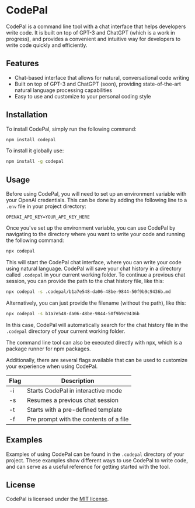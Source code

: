 # CodePal

CodePal is a command line tool with a chat interface that helps developers write code. It is built on top of GPT-3 and ChatGPT (which is a work in progress), and provides a convenient and intuitive way for developers to write code quickly and efficiently.

## Features

- Chat-based interface that allows for natural, conversational code writing
- Built on top of GPT-3 and ChatGPT (soon), providing state-of-the-art natural language processing capabilities
- Easy to use and customize to your personal coding style

## Installation

To install CodePal, simply run the following command:

```sh
npm install codepal
```

To install it globally use:

```sh
npm install -g codepal
```

## Usage

Before using CodePal, you will need to set up an environment variable with your OpenAI credentials. This can be done by adding the following line to a `.env` file in your project directory:

```
OPENAI_API_KEY=YOUR_API_KEY_HERE
```

Once you've set up the environment variable, you can use CodePal by navigating to the directory where you want to write your code and running the following command:

```sh
npx codepal
```

This will start the CodePal chat interface, where you can write your code using natural language. CodePal will save your chat history in a directory called `.codepal` in your current working folder. To continue a previous chat session, you can provide the path to the chat history file, like this:

```sh
npx codepal -s .codepal/b1a7e548-da06-48be-9844-50f9b9c9436b.md
```

Alternatively, you can just provide the filename (without the path), like this:

```sh
npx codepal -s b1a7e548-da06-48be-9844-50f9b9c9436b
```

In this case, CodePal will automatically search for the chat history file in the `.codepal` directory of your current working folder.

The command line tool can also be executed directly with npx, which is a package runner for npm packages.

Additionally, there are several flags available that can be used to customize your experience when using CodePal.

| Flag | Description |
| --- | --- |
| -i | Starts CodePal in interactive mode |
| -s | Resumes a previous chat session |
| -t | Starts with a pre-defined template |
| -f | Pre prompt with the contents of a file |

## Examples

Examples of using CodePal can be found in the `.codepal` directory of your project. These examples show different ways to use CodePal to write code, and can serve as a useful reference for getting started with the tool.

## License

CodePal is licensed under the [MIT license](LICENSE).
